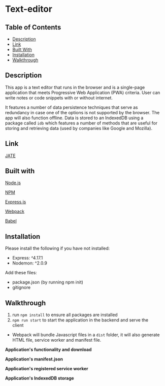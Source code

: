 # Text-editor

## Table of Contents
- [Description](#description)
- [Link](#link)
- [Built With](#built-with)
- [Installation](#installation)
- [Walkthrough](#walkthrough)

## Description

This app is a text editor that runs in the browser and is a single-page application that meets Progressive Web Application (PWA) criteria. User can write notes or code snippets with or without internet.

It features a number of data persistence techniques that serve as redundancy in case one of the options is not supported by the browser. The app will also function offline. Data is stored to an IndexedDB using a package called ```idb``` which features a number of methods that are useful for storing and retrieving data (used by companies like Google and Mozilla).

## Link

<p><a href="https://just-another-text-edit0r-bd37dce72f66.herokuapp.com/">JATE</a></p>

## Built with

<p><a href="https://nodejs.org/">Node.js</a></p>
<p><a href="https://www.npmjs.com/">NPM</a></p>
<p><a href="https://www.npmjs.com/package/express">Express.js</a></p>
<p><a href="https://webpack.js.org/">Webpack</a></p>
<p><a href="https://babeljs.io/">Babel</a></p>

## Installation

Please install the following if you have not installed:
* Express: ^4.17.1
* Nodemon: ^2.0.9

Add these files:
* package.json (by running npm init)
* gitignore

## Walkthrough

1. run ```npm install``` to ensure all packages are installed
2. ```npm run start``` to start the application in the backend and serve the client
* Webpack will bundle Javascript files in a ```dist``` folder, it will also generate HTML file, service worker and manifest file.

**Application's functionality and download**

**Application's manifest.json**

**Application's registered service worker**

**Application's IndexedDB storage**